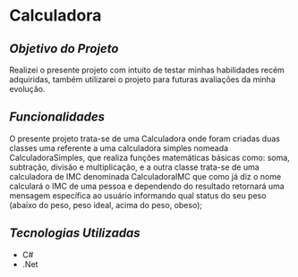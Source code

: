 # Calculadora

## *Objetivo do Projeto*
Realizei o presente projeto com intuito de testar minhas habilidades recém adquiridas, também utilizarei o projeto para futuras avaliações da minha evolução. 

## *Funcionalidades* 
O presente projeto trata-se de uma Calculadora onde foram criadas duas classes uma referente a uma calculadora simples nomeada CalculadoraSimples, que realiza funções matemáticas básicas como: soma, subtração, divisão e multiplicação, e a outra classe trata-se de uma calculadora de IMC denominada CalculadoraIMC que como já diz o nome calculará o IMC de uma pessoa e dependendo do resultado retornará uma mensagem específica ao usuário informando qual status do seu peso (abaixo do peso, peso ideal, acima do peso, obeso); 

## *Tecnologias Utilizadas*
* C#
* .Net
